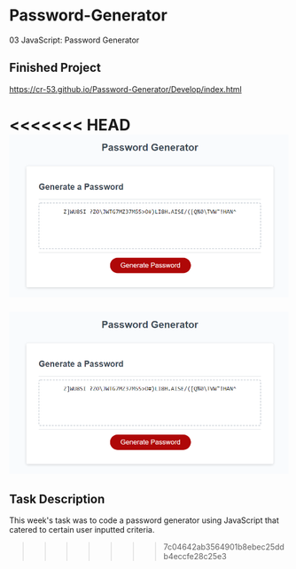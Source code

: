# Password-Generator
03 JavaScript: Password Generator

## Finished Project

https://cr-53.github.io/Password-Generator/Develop/index.html

<<<<<<< HEAD
![](Assets\password-generator.png)
=======
![test](assets/password-generator.png)

## Task Description

This week's task was to code a password generator using JavaScript that catered to certain user inputted criteria.
>>>>>>> 7c04642ab3564901b8ebec25ddb4eccfe28c25e3
